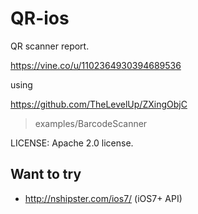 QR-ios
======

QR scanner report.

https://vine.co/u/1102364930394689536

using

https://github.com/TheLevelUp/ZXingObjC

>examples/BarcodeScanner

LICENSE: Apache 2.0 license.

Want to try
---

- http://nshipster.com/ios7/ (iOS7+ API)
